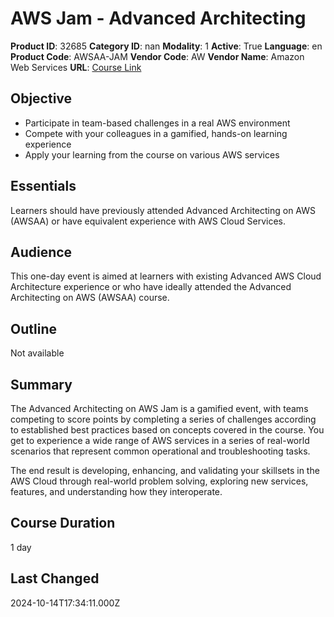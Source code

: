 # AWS Jam - Advanced Architecting

**Product ID**: 32685
**Category ID**: nan
**Modality**: 1
**Active**: True
**Language**: en
**Product Code**: AWSAA-JAM
**Vendor Code**: AW
**Vendor Name**: Amazon Web Services
**URL**: [Course Link](https://www.fastlaneus.com/course/amazon-awsaa-jam)

## Objective
- Participate in team-based challenges in a real AWS environment
- Compete with your colleagues in a gamified, hands-on learning experience
- Apply your learning from the course on various AWS services

## Essentials
Learners should have previously attended Advanced Architecting on AWS (AWSAA) or have equivalent experience with AWS Cloud Services.

## Audience
This one-day event is aimed at learners with existing Advanced AWS Cloud Architecture experience or who have ideally attended the Advanced Architecting on AWS (AWSAA) course.

## Outline
Not available

## Summary
The Advanced Architecting on AWS Jam is a gamified event, with teams competing to score points by completing a series of challenges according to established best practices based on concepts covered in the course. You get to experience a wide range of AWS services in a series of real-world scenarios that represent common operational and troubleshooting tasks.

The end result is developing, enhancing, and validating your skillsets in the AWS Cloud through real-world problem solving, exploring new services, features, and understanding how they interoperate.

## Course Duration
1 day

## Last Changed
2024-10-14T17:34:11.000Z
